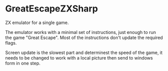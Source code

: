 # GreatEscapeZXSharp
ZX emulator for a single game.

The emulator works with a minimal set of instructions, just enough to run the game "Great Escape".
Most of the instructions don't update the required flags.  

Screen update is the slowest part and determinest the speed of the game, it needs to be changed to work with a local picture then send to windows form in one step.



